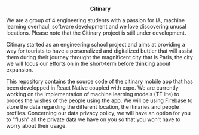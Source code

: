 <p align="center">
    <b>Citinary </b>
</p>

We are a group of 4 engineering students with a passion for IA, machine learning overhaul, software development and we love discovering unusal locations. Please note that the Citinary project is still under development.

Citinary started as an engineering school project and aims at providing a way for tourists to have a personalized and digitalized buttler that will assist them during their journey throught the magnificent city that is Paris, the city we will focus our efforts on in the short-term before thinking about expansion.

This repository contains the source code of the citinary mobile app that has been developped in React Native coupled with expo. We are currently working on the implementation of machine learning models (TF lite) to proces the wishes of the people using the app. We will be using Firebase to store the data regarding the different location, the itinaries and people profiles. Concerning our data privacy policy, we will have an option for you to "flush" all the private data we have on you so that you won't have to worry about their usage.
